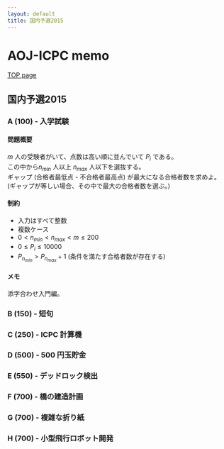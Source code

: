 ```yaml
---
layout: default
title: 国内予選2015
---
```


# **AOJ-ICPC memo**
[TOP page](../)
## 国内予選2015
### A (100) - 入学試験
#### 問題概要
$m$ 人の受験者がいて、点数は高い順に並んでいて $P_i$ である。  
この中から$n_{min}$ 人以上 $n_{max}$ 人以下を選抜する。  
ギャップ (合格者最低点 - 不合格者最高点) が最大になる合格者数を求めよ。  
(ギャップが等しい場合、その中で最大の合格者数を選ぶ。)

#### 制約
- 入力はすべて整数
- 複数ケース
- $0 < n_{min} < n_{max} < m \le 200$
- $0 \le P_i \le 10000$
- $P_{n_{min}} > P_{n_{max}} + 1$ (条件を満たす合格者数が存在する)

#### メモ
添字合わせ入門編。

### B (150) - 短句

### C (250) - ICPC 計算機

### D (500) - 500 円玉貯金

### E (550) - デッドロック検出

### F (700) - 橋の建造計画

### G (700) - 複雑な折り紙

### H (700) - 小型飛行ロボット開発
